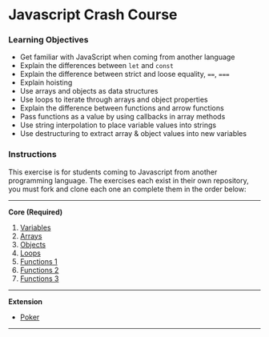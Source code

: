 # Javascript Crash Course

### Learning Objectives

- Get familiar with JavaScript when coming from another language
- Explain the differences between `let` and `const`
- Explain the difference between strict and loose equality, `==`, `===`
- Explain hoisting
- Use arrays and objects as data structures
- Use loops to iterate through arrays and object properties
- Explain the difference between functions and arrow functions
- Pass functions as a value by using callbacks in array methods
- Use string interpolation to place variable values into strings
- Use destructuring to extract array & object values into new variables

### Instructions

This exercise is for students coming to Javascript from another programming language. The exercises each exist in their own repository, you must fork and clone each one an complete them in the order below:

---

**Core (Required)**
1. [Variables](https://github.com/boolean-uk/js-fundamentals-variables/)
2. [Arrays](https://github.com/boolean-uk/js-fundamentals-arrays)
3. [Objects](https://github.com/boolean-uk/js-fundamentals-objects)
4. [Loops](https://github.com/boolean-uk/js-fundamentals-loops)
5. [Functions 1](https://github.com/boolean-uk/js-fundamentals-functions-1)
6. [Functions 2](https://github.com/boolean-uk/js-fundamentals-functions-2)
7. [Functions 3](https://github.com/boolean-uk/js-fundamentals-functions-3)

---

**Extension**
- [Poker](https://github.com/boolean-uk/js-poker-challenge)

---